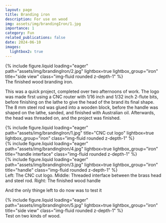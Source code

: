 ```yaml
---
layout: page
title: Branding iron
description: For use on wood
img: assets/img/brandingIron/1.jpg
importance: 1
category: Fun
related_publications: false
date: 2024-06-10
images:
  lightbox2: true
---
```


<div class="row">
    <div class="col-sm mt-3 mt-md-0">
        {% include figure.liquid loading="eager" path="assets/img/brandingIron/2.jpg" lightbox=true lightbox_group="iron" title="side view" class="img-fluid rounded z-depth-1" %}
    </div>
</div>
<div class="caption">
    The finished wood branding iron.
</div>

This was a quick project, completed over two afternoons of work. The logo was made first using a CNC router with 1/16 inch and 1/32 inch 2-flute bits, before finishing on the lathe to give the head of the brand its final shape. The 8 mm steel rod was glued into a wooden block, before the handle was shaped on the lathe, sanded, and finished with Australian oil. Afterwards, the head was threaded on, and the project was finished.


<div class="row">
    <div class="col-sm mt-3 mt-md-0">
        {% include figure.liquid loading="eager" path="assets/img/brandingIron/1.jpg" title="CNC cut logo" lightbox=true lightbox_group="iron" class="img-fluid rounded z-depth-1" %}
    </div>
    <div class="col-sm mt-3 mt-md-0">
        {% include figure.liquid loading="eager" path="assets/img/brandingIron/4.jpg" lightbox=true lightbox_group="iron" title="handle interface" class="img-fluid rounded z-depth-1" %}
    </div>
    <div class="col-sm mt-3 mt-md-0">
        {% include figure.liquid loading="eager" path="assets/img/brandingIron/3.jpg" lightbox=true lightbox_group="iron" title="handle" class="img-fluid rounded z-depth-1" %}
    </div>
</div>
<div class="caption">
    Left: The CNC cut logo. Middle: Threaded interface between the brass head and steel rod. Right: The finished wood handle
</div>

And the only thinge left to do now was to test it

<div class="row">
    <div class="col-sm mt-3 mt-md-0">
        {% include figure.liquid loading="eager" path="assets/img/brandingIron/5.jpg" lightbox=true lightbox_group="iron" title="side view" class="img-fluid rounded z-depth-1" %}
    </div>
</div>
<div class="caption">
    Test on two kinds of wood.
</div>
